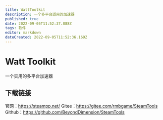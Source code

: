 ```yaml
---
title: WattToolkit
description: 一个多平台适用的加速器
published: true
date: 2022-09-05T11:52:37.888Z
tags: 软件
editor: markdown
dateCreated: 2022-09-05T11:52:36.169Z
---
```


# Watt Toolkit
一个实用的多平台加速器
## 下载链接
官网：https://steampp.net/
Gitee：https://gitee.com/rmbgame/SteamTools
Github：https://github.com/BeyondDimension/SteamTools
